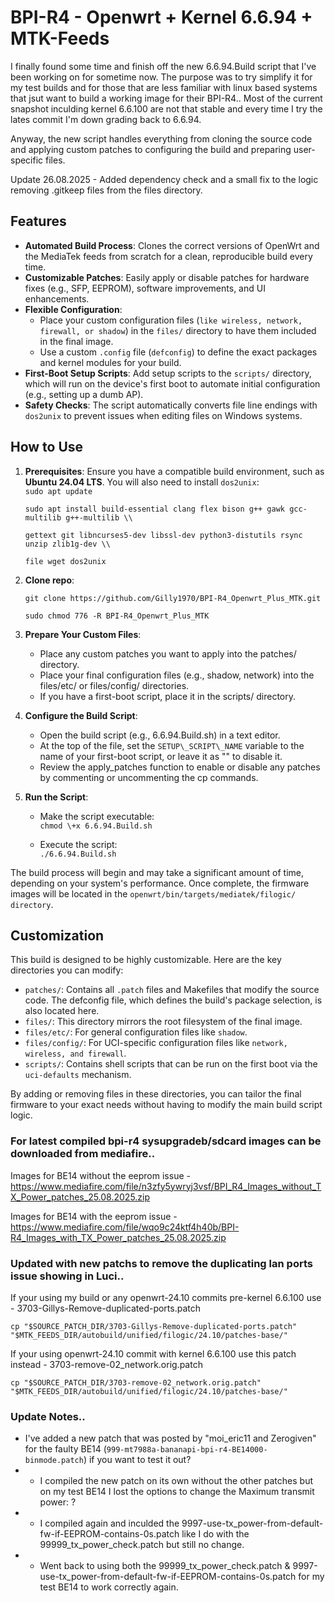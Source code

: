 # **BPI-R4 - Openwrt + Kernel 6.6.94 + MTK-Feeds**

I finally found some time and finish off the new 6.6.94.Build script that I've been working on for sometime now. The purpose was to try simplify it for my test builds and for those that are less familiar with linux based systems that jsut want to build a working image for their BPI-R4.. Most of the current snapshot inculding kernel 6.6.100 are not that stable and every time I try the lates commit I'm down grading back to 6.6.94.

Anyway, the new script handles everything from cloning the source code and applying custom patches to configuring the build and preparing user-specific files.

Update 26.08.2025 - Added dependency check and a small fix to the logic removing .gitkeep files from the files directory.

## **Features**

* **Automated Build Process**: Clones the correct versions of OpenWrt and the MediaTek feeds from scratch for a clean, reproducible build every time.  
* **Customizable Patches**: Easily apply or disable patches for hardware fixes (e.g., SFP, EEPROM), software improvements, and UI enhancements.  
* **Flexible Configuration**:  
  * Place your custom configuration files (`like wireless, network, firewall, or shadow`) in the `files/` directory to have them included in the final image.  
  * Use a custom `.config` file (`defconfig`) to define the exact packages and kernel modules for your build.  
* **First-Boot Setup Scripts**: Add setup scripts to the `scripts/` directory, which will run on the device's first boot to automate initial configuration (e.g., setting up a dumb AP).  
* **Safety Checks**: The script automatically converts file line endings with `dos2unix` to prevent issues when editing files on Windows systems.

## **How to Use**

1. **Prerequisites**: Ensure you have a compatible build environment, such as **Ubuntu 24.04 LTS**. You will also need to install `dos2unix`:  
   `sudo apt update`
   
   `sudo apt install build-essential clang flex bison g++ gawk gcc-multilib g++-multilib \\`
   
   `gettext git libncurses5-dev libssl-dev python3-distutils rsync unzip zlib1g-dev \\`
   
   `file wget dos2unix`

2. **Clone repo**:

   `git clone https://github.com/Gilly1970/BPI-R4_Openwrt_Plus_MTK.git`
   
   `sudo chmod 776 -R BPI-R4_Openwrt_Plus_MTK`

3. **Prepare Your Custom Files**:  
   * Place any custom patches you want to apply into the patches/ directory.  
   * Place your final configuration files (e.g., shadow, network) into the files/etc/ or files/config/ directories.  
   * If you have a first-boot script, place it in the scripts/ directory.  
4. **Configure the Build Script**:  
   * Open the build script (e.g., 6.6.94.Build.sh) in a text editor.  
   * At the top of the file, set the `SETUP\_SCRIPT\_NAME` variable to the name of your first-boot script, or leave it as "" to disable it.  
   * Review the apply\_patches function to enable or disable any patches by commenting or uncommenting the cp commands.  
5. **Run the Script**:  
   * Make the script executable:  
     `chmod \+x 6.6.94.Build.sh`
     
   * Execute the script:  
     `./6.6.94.Build.sh`

The build process will begin and may take a significant amount of time, depending on your system's performance. Once complete, the firmware images will be located in the `openwrt/bin/targets/mediatek/filogic/ directory`.
## **Customization**

This build is designed to be highly customizable. Here are the key directories you can modify:

  * `patches/`: Contains all `.patch` files and Makefiles that modify the source code. The defconfig file, which defines the build's package selection, is also located here.  
  * `files/`: This directory mirrors the root filesystem of the final image.  
  * `files/etc/`: For general configuration files like `shadow`.  
  * `files/config/`: For UCI-specific configuration files like `network, wireless, and firewall`.  
  * `scripts/`: Contains shell scripts that can be run on the first boot via the `uci-defaults` mechanism.

By adding or removing files in these directories, you can tailor the final firmware to your exact needs without having to modify the main build script logic.

### **For latest compiled bpi-r4 sysupgradeb/sdcard images can be downloaded from mediafire..**

Images for BE14 without the eeprom issue - https://www.mediafire.com/file/n3zfy5ywryj3vsf/BPI_R4_Images_without_TX_Power_patches_25.08.2025.zip

Images for BE14 with the eeprom issue - https://www.mediafire.com/file/wqo9c24ktf4h40b/BPI-R4_Images_with_TX_Power_patches_25.08.2025.zip

### **Updated with new patchs to remove the duplicating lan ports issue showing in Luci..**

If your using my build or any openwrt-24.10 commits pre-kernel 6.6.100 use - 3703-Gillys-Remove-duplicated-ports.patch

  `cp "$SOURCE_PATCH_DIR/3703-Gillys-Remove-duplicated-ports.patch" "$MTK_FEEDS_DIR/autobuild/unified/filogic/24.10/patches-base/"`

If your using openwrt-24.10 commit with kernel 6.6.100 use this patch instead - 3703-remove-02_network.orig.patch

  `cp "$SOURCE_PATCH_DIR/3703-remove-02_network.orig.patch" "$MTK_FEEDS_DIR/autobuild/unified/filogic/24.10/patches-base/"`

### **Update Notes..**

* I've added a new patch that was posted by "moi_eric11 and Zerogiven" for the faulty BE14 (`999-mt7988a-bananapi-bpi-r4-BE14000-binmode.patch`) if you want to test it out?
*    - I compiled the new patch on its own without the other patches but on my test BE14 I lost the options to change the Maximum transmit power: ?
*    - I compiled again and inculded the 9997-use-tx_power-from-default-fw-if-EEPROM-contains-0s.patch like I do with the 99999_tx_power_check.patch but still no change.
*    - Went back to using both the 99999_tx_power_check.patch & 9997-use-tx_power-from-default-fw-if-EEPROM-contains-0s.patch for my test BE14 to work correctly again.
